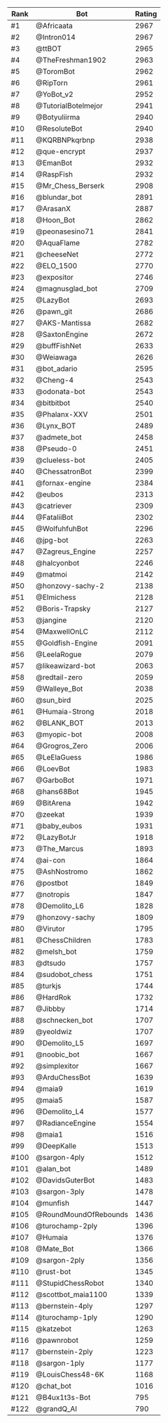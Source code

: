 Rank|Bot|Rating
---|---|---
#1|@Africaata|2967
#2|@Intron014|2967
#3|@ttBOT|2965
#4|@TheFreshman1902|2963
#5|@ToromBot|2962
#6|@RipTorn|2961
#7|@YoBot_v2|2952
#8|@TutorialBotelmejor|2941
#9|@Botyuliirma|2940
#10|@ResoluteBot|2940
#11|@KQRBNPkqrbnp|2938
#12|@que-encrypt|2937
#13|@EmanBot|2932
#14|@RaspFish|2932
#15|@Mr_Chess_Berserk|2908
#16|@blundar_bot|2891
#17|@ArasanX|2887
#18|@Hoon_Bot|2862
#19|@peonasesino71|2841
#20|@AquaFlame|2782
#21|@cheeseNet|2772
#22|@ELO_1500|2770
#23|@expositor|2746
#24|@magnusglad_bot|2709
#25|@LazyBot|2693
#26|@pawn_git|2686
#27|@AKS-Mantissa|2682
#28|@SaxtonEngine|2672
#29|@buffFishNet|2633
#30|@Weiawaga|2626
#31|@bot_adario|2595
#32|@Cheng-4|2543
#33|@odonata-bot|2543
#34|@bitbitbot|2540
#35|@Phalanx-XXV|2501
#36|@Lynx_BOT|2489
#37|@admete_bot|2458
#38|@Pseudo-0|2451
#39|@clueless-bot|2405
#40|@ChessatronBot|2399
#41|@fornax-engine|2384
#42|@eubos|2313
#43|@catriever|2309
#44|@FataliiBot|2302
#45|@WolfuhfuhBot|2296
#46|@jpg-bot|2263
#47|@Zagreus_Engine|2257
#48|@halcyonbot|2246
#49|@matmoi|2142
#50|@honzovy-sachy-2|2138
#51|@Elmichess|2128
#52|@Boris-Trapsky|2127
#53|@jangine|2120
#54|@MaxwellOnLC|2112
#55|@Goldfish-Engine|2091
#56|@LeelaRogue|2079
#57|@likeawizard-bot|2063
#58|@redtail-zero|2059
#59|@Walleye_Bot|2038
#60|@sun_bird|2025
#61|@Humaia-Strong|2018
#62|@BLANK_BOT|2013
#63|@myopic-bot|2008
#64|@Grogros_Zero|2006
#65|@LeElaGuess|1986
#66|@LoevBot|1983
#67|@GarboBot|1971
#68|@hans68Bot|1945
#69|@BitArena|1942
#70|@zeekat|1939
#71|@baby_eubos|1931
#72|@LazyBotJr|1918
#73|@The_Marcus|1893
#74|@ai-con|1864
#75|@AshNostromo|1862
#76|@postbot|1849
#77|@notropis|1847
#78|@Demolito_L6|1828
#79|@honzovy-sachy|1809
#80|@Virutor|1795
#81|@ChessChildren|1783
#82|@melsh_bot|1759
#83|@dtsudo|1757
#84|@sudobot_chess|1751
#85|@turkjs|1744
#86|@HardRok|1732
#87|@Jibbby|1714
#88|@schnecken_bot|1707
#89|@yeoldwiz|1707
#90|@Demolito_L5|1697
#91|@noobic_bot|1667
#92|@simplexitor|1667
#93|@ArduChessBot|1639
#94|@maia9|1619
#95|@maia5|1587
#96|@Demolito_L4|1577
#97|@RadianceEngine|1554
#98|@maia1|1516
#99|@DeepKalle|1513
#100|@sargon-4ply|1512
#101|@alan_bot|1489
#102|@DavidsGuterBot|1483
#103|@sargon-3ply|1478
#104|@munfish|1447
#105|@RoundMoundOfRebounds|1436
#106|@turochamp-2ply|1396
#107|@Humaia|1376
#108|@Mate_Bot|1366
#109|@sargon-2ply|1356
#110|@rust-bot|1345
#111|@StupidChessRobot|1340
#112|@scottbot_maia1100|1339
#113|@bernstein-4ply|1297
#114|@turochamp-1ply|1290
#115|@katzebot|1263
#116|@pawnrobot|1259
#117|@bernstein-2ply|1223
#118|@sargon-1ply|1177
#119|@LouisChess48-6K|1168
#120|@chat_bot|1016
#121|@B4ux1t3s-Bot|795
#122|@grandQ_AI|790
